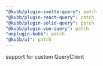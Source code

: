 ```yaml
---
"@kubb/plugin-svelte-query": patch
"@kubb/plugin-react-query": patch
"@kubb/plugin-solid-query": patch
"@kubb/plugin-vue-query": patch
"unplugin-kubb": patch
"@kubb/ui": patch
---
```


support for custom QueryClient

